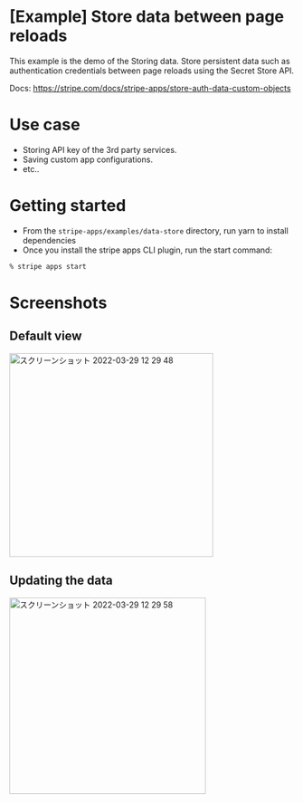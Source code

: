 # [Example] Store data between page reloads

This example is the demo of the Storing data.
Store persistent data such as authentication credentials between page reloads using the Secret Store API.

Docs: https://stripe.com/docs/stripe-apps/store-auth-data-custom-objects

# Use case
- Storing API key of the 3rd party services.
- Saving custom app configurations.
- etc..

# Getting started

- From the `stripe-apps/examples/data-store` directory, run yarn to install dependencies
- Once you install the stripe apps CLI plugin, run the start command:

```bash
% stripe apps start
```

# Screenshots
## Default view
<img width="360" alt="スクリーンショット 2022-03-29 12 29 48" src="https://user-images.githubusercontent.com/95597878/160527545-fee372bd-502d-4816-922c-d2213b6a10e2.png">

## Updating the data
<img width="347" alt="スクリーンショット 2022-03-29 12 29 58" src="https://user-images.githubusercontent.com/95597878/160527555-80700ee0-c28f-4e5c-ae63-fe79918e5849.png">

